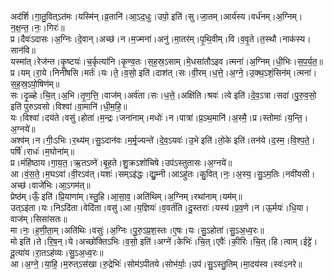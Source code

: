 

  
अद॑र्शि।गा॒तु॒वित्ऽत॑मः।यस्मि॑न्।व्र॒तानि॑।आ॒ऽद॒धुः।उपो॒ इति॑।सु।जा॒तम्।आर्य॑स्य।वर्ध॑नम्।अ॒ग्निम्।न॒क्ष॒न्त॒।नः॒।गिरः॑॥  
प्र।दैवः॑ऽदासः।अ॒ग्निः।दे॒वान्।अच्छ॑।न।म॒ज्मना॑।अनु॑।मा॒तर॑म्।पृ॒थि॒वीम्।वि।व॒वृ॒ते।त॒स्थौ।नाक॑स्य।सान॑वि॥  
यस्मा॑त्।रेज॑न्त।कृ॒ष्टयः॑।च॒र्कृत्या॑नि।कृ॒ण्व॒तः।स॒ह॒स्र॒ऽसाम्।मे॒धसा॑तौऽइव।त्मना॑।अ॒ग्निम्।धी॒भिः।स॒प॒र्य॒त॒॥  
प्र।यम्।रा॒ये।निनी॑षसि।मर्तः॑।यः।ते॒।व॒सो॒ इति॑।दाश॑त्।सः।वी॒रम्।ध॒त्ते॒।अ॒ग्ने॒।उ॒क्थ॒ऽशं॒सिन॑म्।त्मना॑।स॒ह॒स्र॒ऽपो॒षिण॑म्॥  
सः।दृ॒ळ्हे।चि॒त्।अ॒भि।तृ॒ण॒त्ति॒।वाज॑म्।अर्व॑ता।सः।ध॒त्ते॒।अक्षि॑ति।श्रवः॑।त्वे इति॑।दे॒व॒ऽत्रा।सदा॑।पु॒रु॒व॒सो॒ इति॑ पुरुऽवसो।विश्वा॑।वा॒मानि॑।धी॒म॒हि॒॥  
यः।विश्वा॑।दय॑ते।वसु॑।होता॑।म॒न्द्रः।जना॑नाम्।मधोः॑।न।पात्रा॑।प्र॒ऽथ॒मानि॑।अ॒स्मै॒।प्र।स्तोमाः॑।य॒न्ति॒।अ॒ग्नये॑॥  
अश्व॑म्।न।गीः॒ऽभिः।र॒थ्य॑म्।सु॒ऽदान॑वः।म॒र्मृ॒ज्यन्ते॑।दे॒व॒ऽयवः॑।उ॒भे इति॑।तो॒के इति॑।तन॑ये।द॒स्म॒।वि॒श्प॒ते॒।पर्षि॑।राधः॑।म॒घोना॑म्॥  
प्र।मंहि॑ष्ठाय।गा॒य॒त॒।ऋ॒तऽव्ने॑।बृ॒ह॒ते।शु॒क्रऽशो॑चिषे।उप॑ऽस्तुतासः।अ॒ग्नये॑॥  
आ।वं॒स॒ते॒।म॒घऽवा॑।वी॒रऽव॑त्।यशः॑।सम्ऽइ॑द्धः।द्यु॒म्नी।आऽहु॑तः।कु॒वित्।नः॒।अ॒स्य॒।सु॒ऽम॒तिः।नवी॑यसी।अच्छ॑।वाजे॑भिः।आ॒ऽगम॑त्॥  
प्रेष्ठ॑म्।ऊँ॒ इति॑।प्रि॒याणा॑म्।स्तु॒हि।आ॒सा॒व॒।अति॑थिम्।अ॒ग्निम्।रथा॑नाम्।यम॑म्॥  
उत्ऽइ॑ता।यः।निऽदि॑ता।वेदि॑ता।वसु॑।आ।य॒ज्ञियः॑।व॒वर्त॑ति।दु॒स्तराः॑।यस्य॑।प्र॒व॒णे।न।ऊ॒र्मयः॑।धि॒या।वाज॑म्।सिसा॑सतः॥  
मा।नः॒।ह॒णी॒ता॒म्।अति॑थिः।वसुः॑।अ॒ग्निः।पु॒रु॒ऽप्र॒श॒स्तः।ए॒षः।यः।सु॒ऽहोता॑।सु॒ऽअ॒ध्व॒रः॥  
मो इति॑।ते।रि॒ष॒न्।ये।अच्छो॑क्तिऽभिः।व॒सो॒ इति॑।अग्ने॑।केभिः॑।चि॒त्।एवैः॑।की॒रिः।चि॒त्।हि।त्वाम्।ईट्टे॑।दू॒त्या॑य।रा॒तऽह॑व्यः।सु॒ऽअ॒ध्व॒रः॥  
आ।अ॒ग्ने॒।या॒हि॒।म॒रुत्ऽस॑खा।रु॒द्रेभिः॑।सोम॑ऽपीतये।सोभ॑र्याः॒।उप॑।सु॒ऽस्तु॒तिम्।मा॒दय॑स्व।स्वः॑ऽनरे॥  
